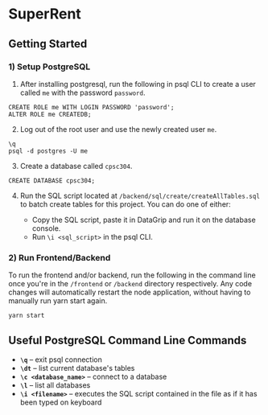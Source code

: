 # SuperRent
## Getting Started
### 1) Setup PostgreSQL
1. After installing postgresql, run the following in psql CLI to create a user called ```me``` with the password ```password```.
```
CREATE ROLE me WITH LOGIN PASSWORD 'password';
ALTER ROLE me CREATEDB;
```
2. Log out of the root user and use the newly created user `me`.
```
\q
psql -d postgres -U me
```
3) Create a database called ```cpsc304```.
```
CREATE DATABASE cpsc304;
```

4) Run the SQL script located at ```/backend/sql/create/createAllTables.sql``` to batch create tables for this project. You can do one of either:

    * Copy the SQL script, paste it in DataGrip and run it on the database console.
    * Run ```\i <sql_script>``` in the psql CLI.

### 2) Run Frontend/Backend
To run the frontend and/or backend, run the following in the command line once you're in the ```/frontend``` or ```/backend``` directory respectively. Any code changes will automatically restart the node application, without having to manually run yarn start again. 

 ```
 yarn start
 ``` 
## Useful PostgreSQL Command Line Commands
* **`\q`** – exit psql connection
* **`\dt`** – list current database's tables
* **`\c <database_name>`** – connect to a database
* **`\l`** – list all databases
* **`\i <filename>`** – executes the SQL script contained in the file as if it has been typed on keyboard
